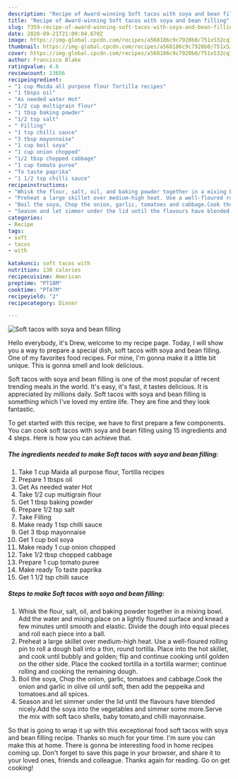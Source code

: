 ```yaml
---
description: "Recipe of Award-winning Soft tacos with soya and bean filling"
title: "Recipe of Award-winning Soft tacos with soya and bean filling"
slug: 7359-recipe-of-award-winning-soft-tacos-with-soya-and-bean-filling
date: 2020-09-21T21:09:04.670Z
image: https://img-global.cpcdn.com/recipes/a568186c9c7920b0/751x532cq70/soft-tacos-with-soya-and-bean-filling-recipe-main-photo.jpg
thumbnail: https://img-global.cpcdn.com/recipes/a568186c9c7920b0/751x532cq70/soft-tacos-with-soya-and-bean-filling-recipe-main-photo.jpg
cover: https://img-global.cpcdn.com/recipes/a568186c9c7920b0/751x532cq70/soft-tacos-with-soya-and-bean-filling-recipe-main-photo.jpg
author: Francisco Blake
ratingvalue: 4.6
reviewcount: 13656
recipeingredient:
- "1 cup Maida all purpose flour Tortilla recipes"
- "1 tbsps oil"
- "As needed water Hot"
- "1/2 cup multigrain flour"
- "1 tbsp baking powder"
- "1/2 tsp salt"
- " Filling"
- "1 tsp chilli sauce"
- "3 tbsp mayonnaise"
- "1 cup boil soya"
- "1 cup onion chopped"
- "1/2 tbsp chopped cabbage"
- "1 cup tomato puree"
- "To taste paprika"
- "1 1/2 tsp chilli sauce"
recipeinstructions:
- "Whisk the flour, salt, oil, and baking powder together in a mixing bowl. Add the water and mixing.place on a lightly floured surface and knead a few minutes until smooth and elastic. Divide the dough into equal pieces and roll each piece into a ball."
- "Preheat a large skillet over medium-high heat. Use a well-floured rolling pin to roll a dough ball into a thin, round tortilla. Place into the hot skillet, and cook until bubbly and golden; flip and continue cooking until golden on the other side. Place the cooked tortilla in a tortilla warmer; continue rolling and cooking the remaining dough."
- "Boil the soya, Chop the onion, garlic, tomatoes and cabbage.Cook the onion and garlic in olive oil until soft, then add the peppeika and tomatoes.and all spices."
- "Season and let simmer under the lid until the flavours have blended nicely.Add the soya into the vegetables and simmer some more.Serve the mix with soft taco shells, baby tomato,and chilli mayonnaise."
categories:
- Recipe
tags:
- soft
- tacos
- with

katakunci: soft tacos with 
nutrition: 130 calories
recipecuisine: American
preptime: "PT18M"
cooktime: "PT47M"
recipeyield: "2"
recipecategory: Dinner

---
```



![Soft tacos with soya and bean filling](https://img-global.cpcdn.com/recipes/a568186c9c7920b0/751x532cq70/soft-tacos-with-soya-and-bean-filling-recipe-main-photo.jpg)

Hello everybody, it's Drew, welcome to my recipe page. Today, I will show you a way to prepare a special dish, soft tacos with soya and bean filling. One of my favorites food recipes. For mine, I'm gonna make it a little bit unique. This is gonna smell and look delicious.



Soft tacos with soya and bean filling is one of the most popular of recent trending meals in the world. It's easy, it's fast, it tastes delicious. It is appreciated by millions daily. Soft tacos with soya and bean filling is something which I've loved my entire life. They are fine and they look fantastic.


To get started with this recipe, we have to first prepare a few components. You can cook soft tacos with soya and bean filling using 15 ingredients and 4 steps. Here is how you can achieve that.

<!--inarticleads1-->

##### The ingredients needed to make Soft tacos with soya and bean filling:

1. Take 1 cup Maida all purpose flour, Tortilla recipes
1. Prepare 1 tbsps oil
1. Get As needed water Hot
1. Take 1/2 cup multigrain flour
1. Get 1 tbsp baking powder
1. Prepare 1/2 tsp salt
1. Take  Filling
1. Make ready 1 tsp chilli sauce
1. Get 3 tbsp mayonnaise
1. Get 1 cup boil soya
1. Make ready 1 cup onion chopped
1. Take 1/2 tbsp chopped cabbage
1. Prepare 1 cup tomato puree
1. Make ready To taste paprika
1. Get 1 1/2 tsp chilli sauce




<!--inarticleads2-->

##### Steps to make Soft tacos with soya and bean filling:

1. Whisk the flour, salt, oil, and baking powder together in a mixing bowl. Add the water and mixing.place on a lightly floured surface and knead a few minutes until smooth and elastic. Divide the dough into equal pieces and roll each piece into a ball.
1. Preheat a large skillet over medium-high heat. Use a well-floured rolling pin to roll a dough ball into a thin, round tortilla. Place into the hot skillet, and cook until bubbly and golden; flip and continue cooking until golden on the other side. Place the cooked tortilla in a tortilla warmer; continue rolling and cooking the remaining dough.
1. Boil the soya, Chop the onion, garlic, tomatoes and cabbage.Cook the onion and garlic in olive oil until soft, then add the peppeika and tomatoes.and all spices.
1. Season and let simmer under the lid until the flavours have blended nicely.Add the soya into the vegetables and simmer some more.Serve the mix with soft taco shells, baby tomato,and chilli mayonnaise.




So that is going to wrap it up with this exceptional food soft tacos with soya and bean filling recipe. Thanks so much for your time. I'm sure you can make this at home. There is gonna be interesting food in home recipes coming up. Don't forget to save this page in your browser, and share it to your loved ones, friends and colleague. Thanks again for reading. Go on get cooking!
